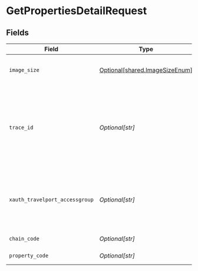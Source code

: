 # GetPropertiesDetailRequest


## Fields

| Field                                                                                          | Type                                                                                           | Required                                                                                       | Description                                                                                    |
| ---------------------------------------------------------------------------------------------- | ---------------------------------------------------------------------------------------------- | ---------------------------------------------------------------------------------------------- | ---------------------------------------------------------------------------------------------- |
| `image_size`                                                                                   | [Optional[shared.ImageSizeEnum]](undefined/models/shared/imagesizeenum.md)                     | :heavy_minus_sign:                                                                             | The size of the image to be returned                                                           |
| `trace_id`                                                                                     | *Optional[str]*                                                                                | :heavy_minus_sign:                                                                             | Identifier used to correlate API invocations across long-running or multi-call business flows. |
| `xauth_travelport_accessgroup`                                                                 | *Optional[str]*                                                                                | :heavy_minus_sign:                                                                             | Identifies the Travelport access group with which the caller is associated                     |
| `chain_code`                                                                                   | *Optional[str]*                                                                                | :heavy_check_mark:                                                                             | Hotel chain code                                                                               |
| `property_code`                                                                                | *Optional[str]*                                                                                | :heavy_check_mark:                                                                             | Property code                                                                                  |